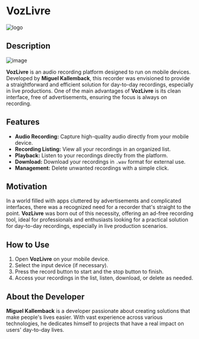 

# VozLivre
![logo](https://github.com/aloproducao/Voz-Livre/assets/43450424/a1f2d604-59e4-4948-abe9-102260841d21)

## Description
![image](https://github.com/aloproducao/Voz-Livre/assets/43450424/c79b5dbb-b7ae-4890-8362-2eb27ed34a57)

**VozLivre** is an audio recording platform designed to run on mobile devices. Developed by **Miguel Kallemback**, this recorder was envisioned to provide a straightforward and efficient solution for day-to-day recordings, especially in live productions. One of the main advantages of **VozLivre** is its clean interface, free of advertisements, ensuring the focus is always on recording.

## Features

- **Audio Recording:** Capture high-quality audio directly from your mobile device.
- **Recording Listing:** View all your recordings in an organized list.
- **Playback:** Listen to your recordings directly from the platform.
- **Download:** Download your recordings in `.wav` format for external use.
- **Management:** Delete unwanted recordings with a simple click.

## Motivation

In a world filled with apps cluttered by advertisements and complicated interfaces, there was a recognized need for a recorder that's straight to the point. **VozLivre** was born out of this necessity, offering an ad-free recording tool, ideal for professionals and enthusiasts looking for a practical solution for day-to-day recordings, especially in live production scenarios.

## How to Use

1. Open **VozLivre** on your mobile device.
2. Select the input device (if necessary).
3. Press the record button to start and the stop button to finish.
4. Access your recordings in the list, listen, download, or delete as needed.

## About the Developer

**Miguel Kallemback** is a developer passionate about creating solutions that make people's lives easier. With vast experience across various technologies, he dedicates himself to projects that have a real impact on users' day-to-day lives.

